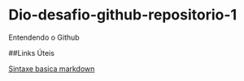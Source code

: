 # Dio-desafio-github-repositorio-1
Entendendo o Github

##Links Úteis

[Sintaxe basica markdown](https://www.markdownguide.org/basic-syntax/)
